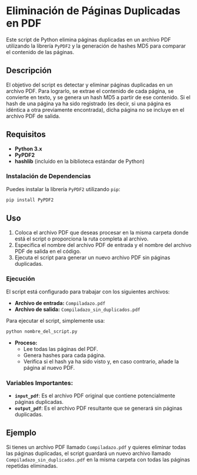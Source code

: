 # Eliminación de Páginas Duplicadas en PDF

Este script de Python elimina páginas duplicadas en un archivo PDF utilizando la librería `PyPDF2` y la generación de hashes MD5 para comparar el contenido de las páginas.

## Descripción

El objetivo del script es detectar y eliminar páginas duplicadas en un archivo PDF. Para lograrlo, se extrae el contenido de cada página, se convierte en texto, y se genera un hash MD5 a partir de ese contenido. Si el hash de una página ya ha sido registrado (es decir, si una página es idéntica a otra previamente encontrada), dicha página no se incluye en el archivo PDF de salida.

## Requisitos

- **Python 3.x**
- **PyPDF2**
- **hashlib** (incluido en la biblioteca estándar de Python)

### Instalación de Dependencias

Puedes instalar la librería `PyPDF2` utilizando `pip`:

```bash
pip install PyPDF2
```

## Uso

1. Coloca el archivo PDF que deseas procesar en la misma carpeta donde está el script o proporciona la ruta completa al archivo.
2. Especifica el nombre del archivo PDF de entrada y el nombre del archivo PDF de salida en el código.
3. Ejecuta el script para generar un nuevo archivo PDF sin páginas duplicadas.

### Ejecución

El script está configurado para trabajar con los siguientes archivos:

- **Archivo de entrada:** `Compiladazo.pdf`
- **Archivo de salida:** `Compiladazo_sin_duplicados.pdf`

Para ejecutar el script, simplemente usa:

```bash
python nombre_del_script.py
```

- **Proceso:**
  - Lee todas las páginas del PDF.
  - Genera hashes para cada página.
  - Verifica si el hash ya ha sido visto y, en caso contrario, añade la página al nuevo PDF.

### Variables Importantes:

- **`input_pdf`**: Es el archivo PDF original que contiene potencialmente páginas duplicadas.
- **`output_pdf`**: Es el archivo PDF resultante que se generará sin páginas duplicadas.

## Ejemplo

Si tienes un archivo PDF llamado `Compiladazo.pdf` y quieres eliminar todas las páginas duplicadas, el script guardará un nuevo archivo llamado `Compiladazo_sin_duplicados.pdf` en la misma carpeta con todas las páginas repetidas eliminadas.

